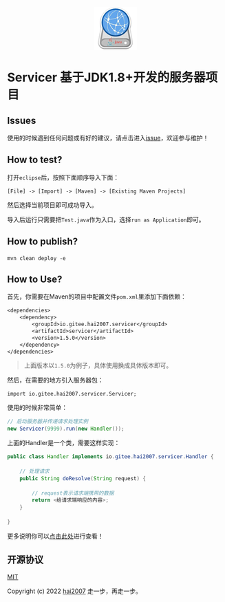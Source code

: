 <p align='center'>
    <a href='https://hai2007.github.io/servicer.java/' target='_blank'>
        <img src='./logo.png'>
    </a>
</p>

# Servicer 基于JDK1.8+开发的服务器项目

## Issues
使用的时候遇到任何问题或有好的建议，请点击进入[issue](https://github.com/hai2007/servicer.java/issues)，欢迎参与维护！

## How to test?

打开```eclipse```后，按照下面顺序导入下面：

```
[File] -> [Import] -> [Maven] -> [Existing Maven Projects]
```

然后选择当前项目即可成功导入。

导入后运行只需要把```Test.java```作为入口，选择```run as Application```即可。

## How to publish?

```
mvn clean deploy -e
```

## How to Use?

首先，你需要在Maven的项目中配置文件```pom.xml```里添加下面依赖：
```
<dependencies>
    <dependency>
        <groupId>io.gitee.hai2007.servicer</groupId>
        <artifactId>servicer</artifactId>
        <version>1.5.0</version>
    </dependency>
</dependencies>
```

> 上面版本以```1.5.0```为例子，具体使用换成具体版本即可。

然后，在需要的地方引入服务器包：

```
import io.gitee.hai2007.servicer.Servicer;
```

使用的时候非常简单：

```java
// 启动服务器并传递请求处理实例
new Servicer(9999).run(new Handler());
```

上面的Handler是一个类，需要这样实现：

```java
public class Handler implements io.gitee.hai2007.servicer.Handler {

	// 处理请求
	public String doResolve(String request) {

        // request表示请求端携带的数据
		return <给请求端响应的内容>;
	}

}
```

更多说明你可以[点击此处](https://hai2007.github.io/servicer.java/#/api/)进行查看！

开源协议
---------------------------------------
[MIT](https://github.com/hai2007/servicer.java/blob/master/LICENSE)

Copyright (c) 2022 [hai2007](https://hai2007.gitee.io/sweethome/) 走一步，再走一步。